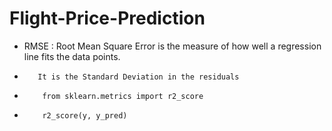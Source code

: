 # Flight-Price-Prediction


- RMSE : Root Mean Square Error is the measure of how well a regression line fits the data points.
-        It is the Standard Deviation in the residuals
-         from sklearn.metrics import r2_score
-         r2_score(y, y_pred)
